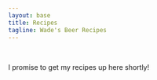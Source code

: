 ```yaml
---
layout: base
title: Recipes
tagline: Wade's Beer Recipes
---
```


<br />

I promise to get my recipes up here shortly!